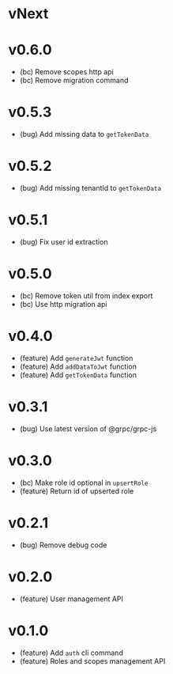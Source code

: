 # vNext

# v0.6.0

-   (bc) Remove scopes http api
-   (bc) Remove migration command

# v0.5.3

-   (bug) Add missing data to `getTokenData`

# v0.5.2

-   (bug) Add missing tenantId to `getTokenData`

# v0.5.1

-   (bug) Fix user id extraction

# v0.5.0

-   (bc) Remove token util from index export
-   (bc) Use http migration api

# v0.4.0

-   (feature) Add `generateJwt` function
-   (feature) Add `addDataToJwt` function
-   (feature) Add `getTokenData` function

# v0.3.1

-   (bug) Use latest version of @grpc/grpc-js

# v0.3.0

-   (bc) Make role id optional in `upsertRole`
-   (feature) Return id of upserted role

# v0.2.1

-   (bug) Remove debug code

# v0.2.0

-   (feature) User management API

# v0.1.0

-   (feature) Add `auth` cli command
-   (feature) Roles and scopes management API
